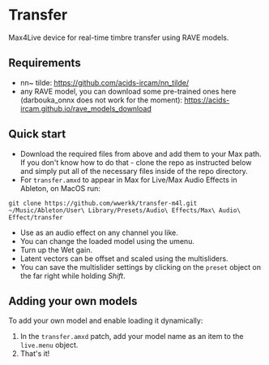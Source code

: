 # Transfer
Max4Live device for real-time timbre transfer using RAVE models.
## Requirements
- nn~ tilde: https://github.com/acids-ircam/nn_tilde/
- any RAVE model, you can download some pre-trained ones here (darbouka_onnx does not work for the moment): https://acids-ircam.github.io/rave_models_download
## Quick start
- Download the required files from above and add them to your Max path.
If you don't know how to do that - clone the repo as instructed below and simply put all of the necessary files inside of the repo directory.
- For ``transfer.amxd`` to appear in Max for Live/Max Audio Effects in Ableton, on MacOS run:
```
git clone https://github.com/wwerkk/transfer-m4l.git ~/Music/Ableton/User\ Library/Presets/Audio\ Effects/Max\ Audio\ Effect/transfer
```
- Use as an audio effect on any channel you like.
- You can change the loaded model using the umenu.
- Turn up the Wet gain.
- Latent vectors can be offset and scaled using the multisliders.
- You can save the multislider settings by clicking on the ``preset`` object on the far right while holding *Shift*.
## Adding your own models
To add your own model and enable loading it dynamically:
1. In the ``transfer.amxd`` patch, add your model name as an item to the ``live.menu`` object.
2. That's it!
